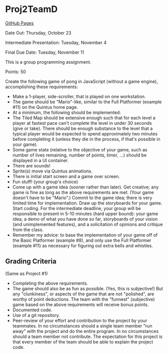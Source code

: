 Proj2TeamD
==========

[GitHub Pages](http://wcu-csc496-f14.github.io/Proj2TeamD/)

Date Out: Thursday, October 23

Intermediate Presentation: Tuesday, November 4

Final Due Date: Tuesday, November 11

This is a group programming assignment.

Points: 50

Create the following game of pong in JavaScript (without a game engine), accomplishing these requirements:

* Make a 1-player, side-scroller, that is played on one workstation.
* The game should be "Mario"-like, similar to the Full Platformer (example #11) on the Quintus home page.
* At a minimum, the following should be implemented:
* The Tiled Map should be extensive enough such that for each level a player at fastest pace can't complete the level in under 30 seconds (give or take). There should be enough substance to the level that a typical player would be expected to spend approximately two minutes before completing it (unless they die in the process, if that's possible in your game).
* Some game state (relative to the objective of your game, such as number of lives remaining, number of points, timer, ...) should be displayed in a UI container.
* There are sounds!
* Sprite(s) move via Quintus animations.
* There is initial start screen and a game over screen.
* Fun stuff! (your group's choice)
* Come up with a game idea (sooner rather than later). Get creative; any game is fine as long as the above requirements are met. (Your game doesn't have to be "Mario".) Commit to the game idea; there is very limited time for implementation. Draw up the storyboards for your game. Start coding. For the intermediate deadline, your group will be responsible to present in 5-10 minutes (hard upper bound): your game idea, a demo of what you have done so far, storyboards of your vision (and unimplemented features), and a solicitation of opinions and critique from the class.
* Remember my advice: to base the implementation of your game off of the Basic Platformer (example #8), and only use the Full Platformer (example #11) as necessary for figuring out extra bells and whistles.

Grading Criteria
----------------
(Same as Project #1)
* Completing the above requirements.
* The game should also be as fun as possible. (Yes, this is subjective!) But any "clunkiness", or aspects of the game that are not "polished", are worthy of point deductions. The team with the "funnest" (subjective) game based on the above requirements will receive bonus points.
* Documented code.
* Use of a git repository.
* Peer-review of your effort and contribution to the project by your teammates. In no circumstances should a single team member "run away" with the project and do the entire program. In no circumstances should a team member not contribute. The expectation for this project is that every member of the team should be able to explain the project code.